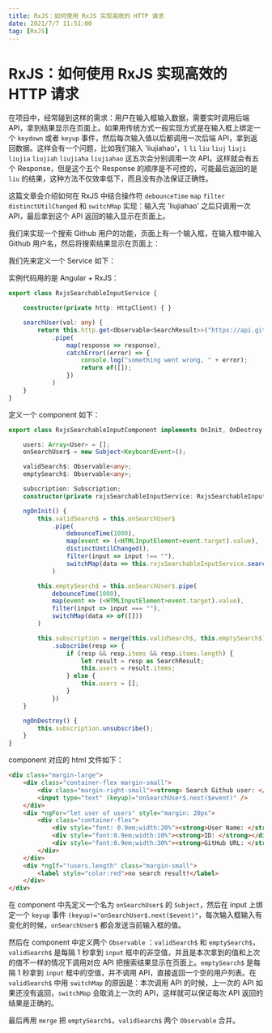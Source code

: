 ```yaml
---
title: RxJS：如何使用 RxJS 实现高效的 HTTP 请求
date: 2021/7/7 11:51:00
tag: [RxJS]
---
```


# RxJS：如何使用 RxJS 实现高效的 HTTP 请求

在项目中，经常碰到这样的需求：用户在输入框输入数据，需要实时调用后端 API，拿到结果显示在页面上。如果用传统方式一般实现方式是在输入框上绑定一个 `keydown` 或者 `keyup` 事件，然后每次输入值以后都调用一次后端 API，拿到返回数据。这样会有一个问题，比如我们输入 'liujiahao'，`l` `li` `liu` `liuj` `liuji` `liujia` `liujiah` `liujiaha` `liujiahao` 这五次会分别调用一次 API。这样就会有五个 Response，但是这个五个 Response 的顺序是不可控的，可能最后返回的是 `liu` 的结果，这种方法不仅效率低下，而且没有办法保证正确性。

这篇文章会介绍如何在 RxJS 中结合操作符 `debounceTime` `map` `filter` `distinctUtilChanged` 和 `switchMap` 实现：输入完 'liujiahao' 之后只调用一次 API，最后拿到这个 API 返回的输入显示在页面上。

我们来实现一个搜索 Github 用户的功能，页面上有一个输入框，在输入框中输入 Github 用户名，然后将搜索结果显示在页面上：

我们先来定义一个 Service 如下：

实例代码用的是 Angular + RxJS：

```typescript
export class RxjsSearchableInputService {

    constructor(private http: HttpClient) { }

    searchUser(val: any) {
        return this.http.get<Observable<SearchResult>>("https://api.github.com/search/users?q=" + val)
            .pipe(
                map(response => response),
                catchError((error) => {
                    console.log("something went wrong, " + error);
                    return of([]);
                })
            )
    }
}
```

定义一个 component 如下：

```typescript
export class RxjsSearchableInputComponent implements OnInit, OnDestroy {

    users: Array<User> = [];
    onSearchUser$ = new Subject<KeyboardEvent>();

    validSearch$: Observable<any>;
    emptySearch$: Observable<any>;

    subscription: Subscription;
    constructor(private rxjsSearchableInputService: RxjsSearchableInputService) { }

    ngOnInit() {
        this.validSearch$ = this.onSearchUser$
            .pipe(
                debounceTime(1000),
                map(event => (<HTMLInputElement>event.target).value),
                distinctUntilChanged(),
                filter(input => input !== ""),
                switchMap(data => this.rxjsSearchableInputService.searchUser(data))
            )

        this.emptySearch$ = this.onSearchUser$.pipe(
            debounceTime(1000),
            map(event => (<HTMLInputElement>event.target).value),
            filter(input => input === ""),
            switchMap(data => of([]))
        )

        this.subscription = merge(this.validSearch$, this.emptySearch$)
            .subscribe(resp => {
                if (resp && resp.items && resp.items.length) {
                    let result = resp as SearchResult;
                    this.users = result.items;
                } else {
                    this.users = [];
                }
            })
    }

    ngOnDestroy() {
        this.subscription.unsubscribe();
    }
}
```

component 对应的 html 文件如下：

```html
<div class="margin-large">
    <div class="container-flex margin-small">
        <div class="margin-right-small"><strong> Search Github user: </strong></div>
        <input type="text" (keyup)="onSearchUser$.next($event)" />
    </div>
    <div *ngFor="let user of users" style="margin: 20px">
        <div class="container-flex">
            <div style="font: 0.9em;width:20%"><strong>User Name: </strong></div>
            <div style="font:0.9em;width:10%"><strong>ID: </strong></div>
            <div style="font:0.9em;width:30%"><strong>GitHub URL: </strong></div>
        </div>
    </div>
    <div *ngIf="!users.length" class="margin-small">
        <label style="color:red">no search result!</label>
    </div>
</div>
```

在 component 中先定义一个名为 `onSearchUser$` 的 `Subject`，然后在 input 上绑定一个 `keyup` 事件 `(keyup)="onSearchUser$.next($event)"`，每次输入框输入有变化的时候，`onSearchUser$` 都会发送当前输入框的值。

然后在 component 中定义两个 `Observable` ：`validSearch$` 和 `emptySearch$`，`validSearch$` 是每隔 1 秒拿到 `input` 框中的非空值，并且是本次拿到的值和上次的值不一样的情况下调用对应 API 把搜索结果显示在页面上。`emptySearch$` 是每隔 1 秒拿到 `input` 框中的空值，并不调用 API，直接返回一个空的用户列表。在 `validSearch$` 中用 `switchMap` 的原因是：本次调用 API 的时候，上一次的 API 如果还没有返回，`switchMap` 会取消上一次的 API，这样就可以保证每次 API 返回的结果是正确的。

最后再用 `merge` 把 `emptySearch$`，`validSearch$` 两个 `Observable` 合并。